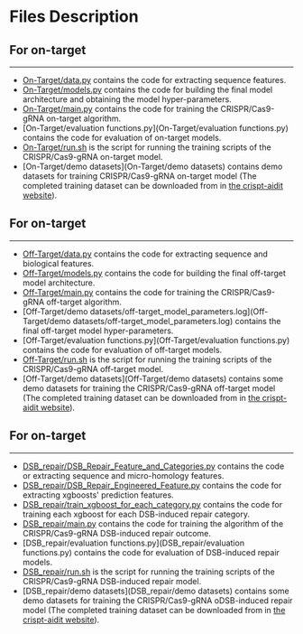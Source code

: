 # Files Description

## For on-target
***
* [On-Target/data.py](On-Target/data.py) contains the code for extracting sequence features.    
* [On-Target/models.py](On-Target/models.py) contains the code for building the final model architecture and obtaining the model hyper-parameters.  
* [On-Target/main.py](On-Target/main.py) contains the code for training the CRISPR/Cas9-gRNA on-target algorithm.  
* [On-Target/evaluation functions.py](On-Target/evaluation functions.py) contains the code for evaluation of on-target models.  
* [On-Target/run.sh](On-Target/run.sh) is the script for running the training scripts of the CRISPR/Cas9-gRNA on-target model.
* [On-Target/demo datasets](On-Target/demo datasets) contains demo datasets for training CRISPR/Cas9-gRNA on-target model (The completed training dataset can be downloaded from in [the crispt-aidit website](https://crispr-aidit.com)).

## For on-target
***
* [Off-Target/data.py](Off-Target/data.py) contains the code for extracting sequence and biological features.    
* [Off-Target/models.py](Off-Target/models.py) contains the code for building the final off-target model architecture.  
* [Off-Target/main.py](Off-Target/main.py) contains the code for training the CRISPR/Cas9-gRNA off-target algorithm.  
* [Off-Target/demo datasets/off-target_model_parameters.log](Off-Target/demo datasets/off-target_model_parameters.log) contains the final off-target model hyper-parameters.  
* [Off-Target/evaluation functions.py](Off-Target/evaluation functions.py) contains the code for evaluation of off-target models.  
* [Off-Target/run.sh](Off-Target/run.sh) is the script for running the training scripts of the CRISPR/Cas9-gRNA off-target model.  
* [Off-Target/demo datasets](Off-Target/demo datasets) contains some demo datasets for training the CRISPR/Cas9-gRNA off-target model (The completed training dataset can be downloaded from in [the crispt-aidit website](https://crispr-aidit.com)).  

## For on-target
***
* [DSB_repair/DSB_Repair_Feature_and_Categories.py](DSB_repair/DSB_Repair_Feature_and_Categories.py) contains the code or extracting sequence and micro-homology features.  
* [DSB_repair/DSB_Repair_Engineered_Feature.py](DSB_repair/DSB_Repair_Engineered_Feature.py) contains the code for extracting xgboosts' prediction features.    
* [DSB_repair/train_xgboost_for_each_category.py](DSB_repair/train_xgboost_for_each_category.py) contains the code for training each xgboost for each DSB-induced repair category.  
* [DSB_repair/main.py](DSB_repair/main.py) contains the code for training the algorithm of the CRISPR/Cas9-gRNA DSB-induced repair outcome.  
* [DSB_repair/evaluation functions.py](DSB_repair/evaluation functions.py) contains the code for evaluation of DSB-induced repair models.  
* [DSB_repair/run.sh](DSB_repair/run.sh) is the script for running the training scripts of the CRISPR/Cas9-gRNA DSB-induced repair model.
* [DSB_repair/demo datasets](DSB_repair/demo datasets) contains some demo datasets for training the CRISPR/Cas9-gRNA oDSB-induced repair model (The completed training dataset can be downloaded from in [the crispt-aidit website](https://crispr-aidit.com)). 

